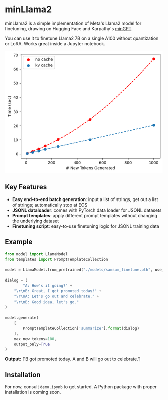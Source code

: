 # minLlama2

minLlama2 is a simple implementation of Meta's Llama2 model for finetuning, drawing on Hugging Face and Karpathy's [minGPT](https://github.com/karpathy/minGPT).

You can use it to finetune Llama2 7B on a single A100 without quantization or LoRA. Works great inside a Jupyter notebook.

![minLlama2 inference speed with and without kv cache](minllama2_inference_latency.png "minLlama2 inference speed with and without kv cache")


## Key Features

- **Easy end-to-end batch generation**: input a list of strings, get out a list of strings; automatically stop at EOS
- **JSONL dataloader**: comes with PyTorch data loader for JSONL datasets
- **Prompt templates**: apply different prompt templates without changing the underlying dataset
- **Finetuning script**: easy-to-use finetuning logic for JSONL training data


## Example

``` python
from model import LlamaModel
from templates import PromptTemplateCollection

model = LlamaModel.from_pretrained("./models/samsum_finetune.pth", use_cache=True)

dialog = (
        "A: How's it going?" +
    "\r\nB: Great, I got promoted today!" +
    "\r\nA: Let's go out and celebrate." +
    "\r\nB: Good idea, let's go."
)

model.generate(
    [
        PromptTemplateCollection['summarize'].format(dialog)
    ], 
    max_new_tokens=100, 
    output_only=True
)
```

**Output:** ['B got promoted today. A and B will go out to celebrate.']


## Installation

For now, consult `demo.ipynb` to get started. A Python package with proper installation is coming soon.

